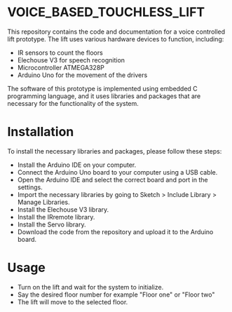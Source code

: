 # VOICE_BASED_TOUCHLESS_LIFT
This repository contains the code and documentation for a voice controlled lift prototype. The lift uses various hardware devices to function, including:

- IR sensors to count the floors
- Elechouse V3 for speech recognition
- Microcontroller ATMEGA328P
- Arduino Uno for the movement of the drivers

The software of this prototype is implemented using embedded C programming language, and it uses libraries and packages that are necessary for the functionality of the system.

# Installation
To install the necessary libraries and packages, please follow these steps:

- Install the Arduino IDE on your computer.
- Connect the Arduino Uno board to your computer using a USB cable.
- Open the Arduino IDE and select the correct board and port in the settings.
- Import the necessary libraries by going to Sketch > Include Library > Manage Libraries.
- Install the Elechouse V3 library.
- Install the IRremote library.
- Install the Servo library.
- Download the code from the repository and upload it to the Arduino board.

# Usage

- Turn on the lift and wait for the system to initialize.
- Say the desired floor number for example "Floor one" or "Floor two"
- The lift will move to the selected floor.
